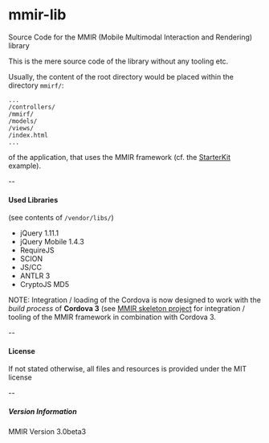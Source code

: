 mmir-lib
========

Source Code for the MMIR (Mobile Multimodal Interaction and Rendering) library 

This is the mere source code of the library without any tooling etc.

Usually, the content of the root directory would be placed within the directory ```mmirf/```:

    ...
    /controllers/
    /mmirf/
    /models/
    /views/
    /index.html
    ...

of the application, that uses the MMIR framework (cf. the [StarterKit][1] example).


--
#### Used Libraries

(see contents of ```/vendor/libs/```)

 * jQuery 1.11.1
 * jQuery Mobile 1.4.3
 * RequireJS
 * SCION
 * JS/CC
 * ANTLR 3
 * CryptoJS MD5

NOTE: Integration / loading of the Cordova is now designed to work with the _build process_
      of **Cordova 3** (see [MMIR skeleton project][2] for integration / tooling of the MMIR framework
      in combination with Cordova 3.

--
#### License

If not stated otherwise, all files and resources is provided under the MIT license


--
##### Version Information

 MMIR Version 3.0beta3


[1]: https://github.com/mmig/mmir-starter-kit
[2]: https://github.com/mmig/mmir-cordova

